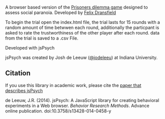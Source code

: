 A browser based version of the [Prisoners dilemma game](http://en.wikipedia.org/wiki/Prisoner%27s_dilemma) designed to assess social paranoia. Developed by [Felix Dransfield](https://github.com/felixdransfield)

To begin the trial open the index.html file, the trial lasts for 15 rounds with a random amount of time betwwen each round, additionally the particpant is asked to rate the trustworthiness of the other player after each round. data from the trial is saved to a .csv File.

Developed with jsPsych

jsPsych was created by Josh de Leeuw ([@jodeleeu](https://github.com/jodeleeuw)) at Indiana University.

Citation
--------

If you use this library in academic work, please cite the [paper that describes jsPsych](http://link.springer.com/article/10.3758%2Fs13428-014-0458-y)

de Leeuw, J.R. (2014). jsPsych: A JavaScript library for creating behavioral experiments in a Web browser. *Behavior Research Methods*. Advance online publication. doi:10.3758/s13428-014-0458-y
